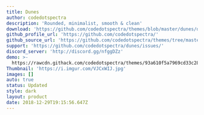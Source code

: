 ```yaml
---
title: Dunes
author: codedotspectra
description: 'Rounded, minimalist, smooth & clean'
download: 'https://github.com/codedotspectra/themes/blob/master/dunes/dunes.theme.css'
github_profile_url: 'https://github.com/codedotspectra/'
github_source_url: 'https://github.com/codedotspectra/themes/tree/master/dunes'
support: 'https://github.com/codedotspectra/dunes/issues/'
discord_server: 'http://discord.gg/nfggDZz'
demo: >-
  https://rawcdn.githack.com/codedotspectra/themes/93a610f5a7969cd33c286a68816ab428f2e2b1a3/dunes/dunes.theme.css
Thumbnail: 'https://i.imgur.com/VJCxWIJ.jpg'
images: []
auto: true
status: Updated
style: dark
layout: product
date: 2018-12-29T19:15:56.647Z
---
```


